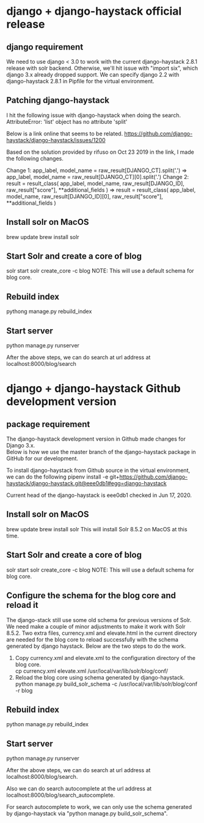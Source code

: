 # django + django-haystack official release

## django requirement
We need to use django < 3.0 to work with the current django-haystack 2.8.1 release
with solr backend. Otherwise, we'll hit issue with "import six", which django 3.x 
already dropped support. We can specify django 2.2 with django-haystack 2.8.1 in Pipfile for the virtual environment.

## Patching django-haystack
I hit the following issue with django-haystack when doing the search. 
AttributeError: 'list' object has no attribute 'split'

Below is a link online that seems to be related.
https://github.com/django-haystack/django-haystack/issues/1200

Based on the solution provided by rifuso on Oct 23 2019 in the 
link, I made the following changes.

Change 1:
app_label, model_name = raw_result[DJANGO_CT].split('.')
=> 
app_label, model_name = raw_result[DJANGO_CT][0].split('.')
Change 2:
                result = result_class(
                    app_label,
                    model_name,
                    raw_result[DJANGO_ID],
                    raw_result["score"],
                    **additional_fields
                )
=>
                result = result_class(
                    app_label,
                    model_name,
                    raw_result[DJANGO_ID][0],
                    raw_result["score"],
                    **additional_fields
                )

## Install solr on MacOS
brew update
brew install solr

## Start Solr and create a core of blog
solr start
solr create_core -c blog
NOTE: This will use a default schema for blog core.

## Rebuild index
pythong manage.py rebuild_index

## Start server
python manage.py runserver 

After the above steps, we can do search at url address
at localhost:8000/blog/search


# django + django-haystack Github development version
## package requirement
The django-haystack development version in Github made changes for Django 3.x.  
Below is how we use the master branch of the django-haystack package in GitHub 
for our development.

To install django-haystack from Github source in the virtual environment, we 
can do the following 
pipenv install -e git+https://github.com/django-haystack/django-haystack.git@eee0db1#egg=django-haystack

Current head of the django-haystack is eee0db1 checked in Jun 17, 2020.

## Install solr on MacOS
brew update
brew install solr
This will install Solr 8.5.2 on MacOS at this time.

## Start Solr and create a core of blog
solr start
solr create_core -c blog
NOTE: This will use a default schema for blog core.

## Configure the schema for the blog core and reload it
The django-stack still use some old schema for previous versions of Solr. We
need make a couple of minor adjustments to make it work with Solr 8.5.2. Two
extra files, currency.xml and elevate.html in the current directory are needed
for the blog core to reload successfully with the schema generated by django
haystack. Below are the two steps to do the work. 
1. Copy currency.xml and elevate.xml to the configuration directory of the blog core.  
cp currency.xml elevate.xml /usr/local/var/lib/solr/blog/conf/
2. Reload the blog core using schema generated by django-haystack.
python manage.py build_solr_schema -c /usr/local/var/lib/solr/blog/conf -r blog

## Rebuild index 
python manage.py rebuild_index

## Start server
python manage.py runserver 

After the above steps, we can do search at url address
at localhost:8000/blog/search. 

Also we can do search autocomplete at the url address at
localhost:8000/blog/search_autocomplete.

For search autocomplete to work, we can only use the schema generated by django-haystack via "python manage.py build_solr_schema".
